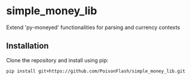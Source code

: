 # simple_money_lib

Extend 'py-moneyed' functionalities for parsing and currency contexts

## Installation

Clone the repository and install using pip:

```bash
pip install git+https://github.com/PoisonFlash/simple_money_lib.git
